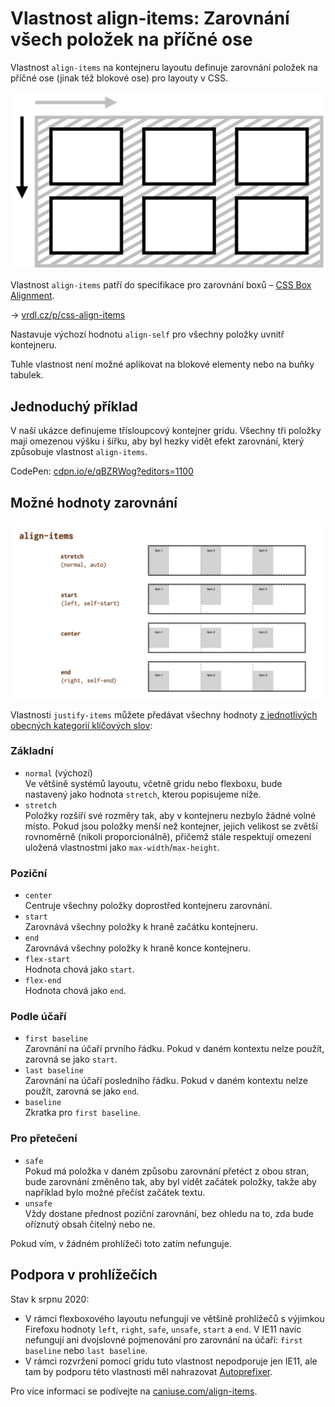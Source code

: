 # Vlastnost align-items: Zarovnání všech položek na příčné ose

Vlastnost `align-items` na kontejneru layoutu definuje zarovnání položek na příčné ose (jinak též blokové ose) pro layouty v CSS.

<div class="connected" markdown="1">

![CSS vlastnost align-items](../dist/images/medium/vdlayout/css-align-items-schema.png)

<div class="web-only" markdown="1">

Vlastnost `align-items` patří do specifikace pro zarovnání boxů – [CSS Box Alignment](css-box-alignment.md).

</div>

<div class="ebook-only" markdown="1">

→ [vrdl.cz/p/css-align-items](https://www.vzhurudolu.cz/prirucka/css-align-items)

</div>

</div>

Nastavuje výchozí hodnotu `align-self` pro všechny položky uvnitř kontejneru.

Tuhle vlastnost není možné aplikovat na blokové elementy nebo na buňky tabulek.

## Jednoduchý příklad

V naší ukázce definujeme třísloupcový kontejner gridu. Všechny tři položky mají omezenou výšku i šířku, aby byl hezky vidět efekt zarovnání, který způsobuje vlastnost `align-items`.

CodePen: [cdpn.io/e/qBZRWog?editors=1100](https://codepen.io/machal/pen/qBZRWog?editors=1100)

## Možné hodnoty zarovnání

![Hodnoty vlastnosti align-items](../dist/images/original/vdlayout/css-align-items-hodnoty.png)

Vlastnosti `justify-items` můžete předávat všechny hodnoty [z jednotlivých obecných kategorií klíčových slov](css-box-alignment.md#typy-klicova-slova):

### Základní

- `normal` (výchozí)  
  Ve většině systémů layoutu, včetně gridu nebo flexboxu, bude nastavený jako hodnota `stretch`, kterou popisujeme níže.
- `stretch`  
  Položky rozšíří své rozměry tak, aby v kontejneru nezbylo žádné volné místo. Pokud jsou položky menší než kontejner, jejich velikost se zvětší rovnoměrně (nikoli proporcionálně), přičemž stále respektují omezení uložená vlastnostmi jako `max-width`/`max-height`.

### Poziční

- `center`  
  Centruje všechny položky doprostřed kontejneru zarovnání.
- `start`  
  Zarovnává všechny položky k hraně začátku kontejneru.
- `end`  
  Zarovnává všechny položky k hraně konce kontejneru.
- `flex-start`  
  Hodnota chová jako `start`.
- `flex-end`  
  Hodnota chová jako `end`.

### Podle účaří

- `first baseline`  
  Zarovnání na účaří prvního řádku. Pokud v daném kontextu nelze použít, zarovná se jako `start`.
- `last baseline`  
  Zarovnání na účaří posledního řádku. Pokud v daném kontextu nelze použít, zarovná se jako `end`.
- `baseline`  
  Zkratka pro `first baseline`.

### Pro přetečení

- `safe`  
  Pokud má položka v daném způsobu zarovnání přetéct z obou stran, bude zarovnání změněno tak, aby byl vidět začátek položky, takže aby například bylo možné přečíst začátek textu.
- `unsafe`  
  Vždy dostane přednost poziční zarovnání, bez ohledu na to, zda bude oříznutý obsah čitelný nebo ne.  

Pokud vím, v žádném prohlížeči toto zatím nefunguje.

<!-- AdSnippet -->

## Podpora v prohlížečích

Stav k srpnu 2020:

- V rámci flexboxového layoutu nefungují ve většině prohlížečů s výjimkou Firefoxu hodnoty `left`, `right`, `safe`, `unsafe`, `start` a `end`. V IE11 navíc nefungují ani dvojslovné pojmenování pro zarovnání na účaří: `first baseline` nebo `last baseline`.
- V rámci rozvržení pomocí gridu tuto vlastnost nepodporuje jen IE11, ale tam by podporu této vlastnosti měl nahrazovat [Autoprefixer](autoprefixer.md).

Pro více informací se podívejte na [caniuse.com/align-items](https://caniuse.com/#search=align-items).

<!-- AdSnippet -->
